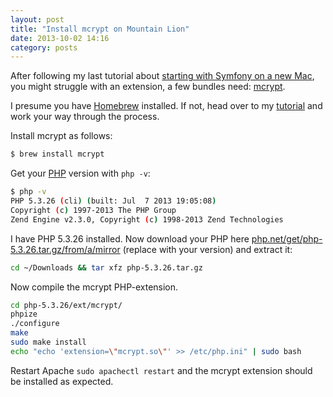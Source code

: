 ```yaml
---
layout: post
title: "Install mcrypt on Mountain Lion"
date: 2013-10-02 14:16
category: posts
---
```


After following my last tutorial about [starting with Symfony on a new Mac](/posts/start-with-symfony-on-mountain-lion.html), you might struggle with an extension, a few bundles need: [mcrypt](http://mcrypt.sourceforge.net).

I presume you have [Homebrew][homebrew] installed. If not, head over to my [tutorial](/posts/start-with-symfony-on-mountain-lion.html) and work your way through the process.

Install mcrypt as follows:

```sh
$ brew install mcrypt
```

Get your [PHP][php] version with `php -v`:

```sh
$ php -v
PHP 5.3.26 (cli) (built: Jul  7 2013 19:05:08)
Copyright (c) 1997-2013 The PHP Group
Zend Engine v2.3.0, Copyright (c) 1998-2013 Zend Technologies
```

I have PHP 5.3.26 installed. Now download your PHP here [php.net/get/php-5.3.26.tar.gz/from/a/mirror][php-download-link] (replace with your version) and extract it:

```sh
cd ~/Downloads && tar xfz php-5.3.26.tar.gz
```

Now compile the mcrypt PHP-extension.

```sh
cd php-5.3.26/ext/mcrypt/
phpize
./configure
make
sudo make install
echo "echo 'extension=\"mcrypt.so\"' >> /etc/php.ini" | sudo bash
```

Restart Apache `sudo apachectl restart` and the mcrypt extension should be installed as expected.

  [php]: http://php.net
  [php-download-link]: http://www.php.net/get/php-5.3.26.tar.gz/from/a/mirror
  [homebrew]: http://brew.sh
